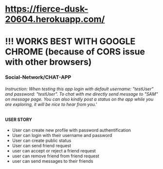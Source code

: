 # https://fierce-dusk-20604.herokuapp.com/
# !!! WORKS BEST WITH GOOGLE CHROME (because of CORS issue with other browsers)

###  Social-Network/CHAT-APP
###### Instruction: When testing this app login with default username: "testUser" and password: "testUser". To chat with me directly send message to "SAM" on message page. You can also kindly post a status on the app while you are exploring, it will be nice to hear from you.'


#### USER STORY
 * User can create new profile with password authentification
 * User can login with their username and password
 * User can create public status
 * User can send friend request
 * user can accept or reject a friend request
 * user can remove friend from friend request
 * user can send messages to their friends